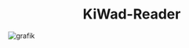<h1 align="center">KiWad-Reader</h1>

![grafik](https://github.com/Phill030/KiWad-Reader/assets/50775241/44331afb-4b7e-4b3f-ba55-02825a44728d)
